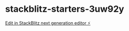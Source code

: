 # stackblitz-starters-3uw92y

[Edit in StackBlitz next generation editor ⚡️](https://stackblitz.com/~/github.com/saadshurfuddin/stackblitz-starters-3uw92y)